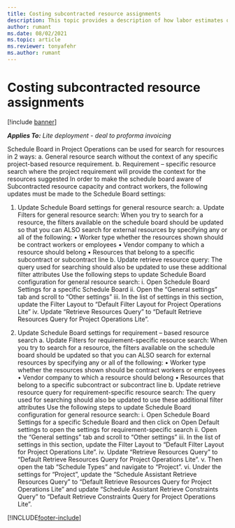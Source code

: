 ```yaml
---
title: Costing subcontracted resource assignments 
description: This topic provides a description of how labor estimates or task assignments of subcontracted resources are costed in Project Operations.
author: rumant
ms.date: 08/02/2021
ms.topic: article
ms.reviewer: tonyafehr 
ms.author: rumant
---
```


# Costing subcontracted resource assignments 

[!include [banner](../../includes/dataverse-preview.md)]

_**Applies To:** Lite deployment - deal to proforma invoicing_

Schedule Board in Project Operations can be used for search for resources in 2 ways:
  a.	General resource search without the context of any specific project-based resource requirement. 
  b.	Requirement – specific resource search where the project requirement will provide the context for the resources suggested
In order to make the schedule board aware of Subcontracted resource capacity and contract workers, the following updates must be made to the Schedule Board settings:
1.	Update Schedule Board settings for general resource search: 
  a.	Update Filters for general resource search: When you try to search for a resource, the filters available on the schedule board should be updated so that you can ALSO search for external resources by specifying any or all of the following:
    •	Worker type whether the resources shown should be contract workers or employees
    •	Vendor company to which a resource should belong
    •	Resources that belong to a specific subcontract or subcontract line
  b.	Update retrieve resource query: The query used for searching should also be updated to use these additional filter attributes 
Use the following steps to update Schedule Board configuration for general resource search:
  i.	Open Schedule Board Settings for a specific Schedule Board
  ii.	Open the “General settings” tab and scroll to “Other settings”
  iii.	In the list of settings in this section, update the Filter Layout to “Default Filter Layout for Project Operations Lite”
  iv.	Update “Retrieve Resources Query” to “Default Retrieve Resources Query for Project Operations Lite”.
 

2. Update Schedule Board settings for requirement – based resource search
  a. Update Filters for requirement-specific resource search: When you try to search for a resource, the filters available on the schedule board should be updated so that you can ALSO search for external resources by specifying any or all of the following:
    •	Worker type whether the resources shown should be contract workers or employees
    •	Vendor company to which a resource should belong
    •	Resources that belong to a specific subcontract or subcontract line
  b. Update retrieve resource query for requirement-specific resource search: The query used for searching should also be updated to use these additional filter attributes 
    Use the following steps to update Schedule Board configuration for general resource search:
        i. Open Schedule Board Settings for a specific Schedule Board and then click on Open Default settings to open the settings for requirement-specific search
        ii. Open the “General settings” tab and scroll to “Other settings”
        iii. In the list of settings in this section, update the Filter Layout to “Default Filter Layout for Project Operations Lite”.
        iv. Update “Retrieve Resources Query” to “Default Retrieve Resources Query for Project Operations Lite”.
        v. Then open the tab “Schedule Types” and navigate to “Project”. 
        vi. Under the settings for “Project”, update the “Schedule Assistant Retrieve Resources Query” to “Default Retrieve Resources Query for Project Operations Lite” and update “Schedule Assistant Retrieve Constraints Query” to “Default Retrieve Constraints Query for Project Operations Lite”.




[!INCLUDE[footer-include](../../includes/footer-banner.md)]
